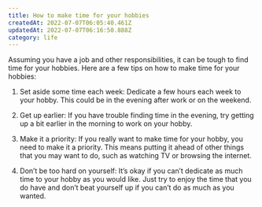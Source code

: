 ```yaml
---
title: How to make time for your hobbies
createdAt: 2022-07-07T06:05:40.461Z
updatedAt: 2022-07-07T06:16:50.888Z
category: life
---
```


Assuming you have a job and other responsibilities, it can be tough to find time for your hobbies. Here are a few tips on how to make time for your hobbies:

1. Set aside some time each week: Dedicate a few hours each week to your hobby. This could be in the evening after work or on the weekend.

2. Get up earlier: If you have trouble finding time in the evening, try getting up a bit earlier in the morning to work on your hobby.

3. Make it a priority: If you really want to make time for your hobby, you need to make it a priority. This means putting it ahead of other things that you may want to do, such as watching TV or browsing the internet.

4. Don’t be too hard on yourself: It’s okay if you can’t dedicate as much time to your hobby as you would like. Just try to enjoy the time that you do have and don’t beat yourself up if you can’t do as much as you wanted.

